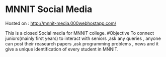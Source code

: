 # MNNIT Social Media

Hosted on : http://mnnit-media.000webhostapp.com/

This is a closed Social media for MNNIT college.
#Objective
To connect juniors(mainly first years) to interact with seniors ,ask any queries , anyone can post their reasearch papers ,ask programming problems , news and it give a unique identification of every student in MNNIT.
